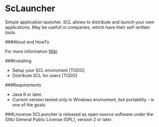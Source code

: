 ScLauncher
==========

Simple application launcher. SCL allows to distribute and launch your own applications. May be usefull in companies, which have their self-written tools.

###About and HowTo

For more information [Wiki](https://github.com/mrekin/ScLauncher/wiki)

###Installing

* Setup your SCL enviroment [TODO]
* Distribute SCL for users [TODO]

###Requirements

* Java 6 or later.
* Current version tested only in Windows enviroment, but portability - is one of the goals.

###Lincense
SCLauncher is released as open-source software under the GNU General Public License (GPL), version 2 or later.
